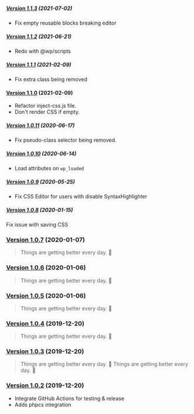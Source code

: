 ##### [Version 1.1.3](https://github.com/Codeinwp/gutenberg-css/compare/v1.1.2...v1.1.3) (2021-07-02)

- Fix empty reusable blocks breaking editor

##### [Version 1.1.2](https://github.com/Codeinwp/gutenberg-css/compare/v1.1.1...v1.1.2) (2021-06-21)

- Redo with @wp/scripts

##### [Version 1.1.1](https://github.com/Codeinwp/gutenberg-css/compare/v1.1.0...v1.1.1) (2021-02-09)

- Fix extra class being removed

#### [Version 1.1.0](https://github.com/Codeinwp/gutenberg-css/compare/v1.0.11...v1.1.0) (2021-02-09)

- Refactor inject-css.js file.
- Don't render CSS if empty.

##### [Version 1.0.11](https://github.com/Codeinwp/gutenberg-css/compare/v1.0.10...v1.0.11) (2020-06-17)

- Fix pseudo-class selector being removed.

##### [Version 1.0.10](https://github.com/Codeinwp/gutenberg-css/compare/v1.0.9...v1.0.10) (2020-06-14)

- Load attributes on `wp_loaded`

##### [Version 1.0.9](https://github.com/Codeinwp/gutenberg-css/compare/v1.0.8...v1.0.9) (2020-05-25)

- Fix CSS Editor for users with disable SyntaxHighlighter

##### [Version 1.0.8](https://github.com/Codeinwp/gutenberg-css/compare/v1.0.7...v1.0.8) (2020-01-15)

Fix issue with saving CSS

### [Version 1.0.7](https://github.com/Codeinwp/gutenberg-css/compare/v1.0.6...v1.0.7) (2020-01-07)

> Things are getting better every day. :rocket:

### [Version 1.0.6](https://github.com/Codeinwp/gutenberg-css/compare/v1.0.5...v1.0.6) (2020-01-06)

> Things are getting better every day. :rocket:

### [Version 1.0.5](https://github.com/Codeinwp/gutenberg-css/compare/v1.0.4...v1.0.5) (2020-01-06)

> Things are getting better every day. :rocket:

### [Version 1.0.4](https://github.com/Codeinwp/gutenberg-css/compare/v1.0.3...v1.0.4) (2019-12-20)

> Things are getting better every day. :rocket:

### [Version 1.0.3](https://github.com/Codeinwp/gutenberg-css/compare/v1.0.2...v1.0.3) (2019-12-20)

> Things are getting better every day. :rocket:
> Things are getting better every day. :rocket:

### [Version 1.0.2](https://github.com/Codeinwp/gutenberg-css/compare/v1.0.1...v1.0.2) (2019-12-20)

* Integrate GitHub Actions for testing & release
* Adds phpcs integration
